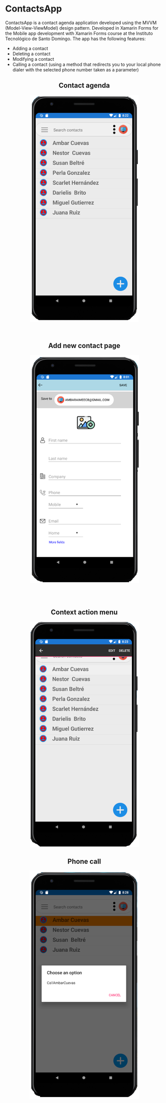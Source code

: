# ContactsApp
ContactsApp is a contact agenda application developed using the MVVM (Model-View-ViewModel) design pattern. Developed in Xamarin Forms for the Mobile app development with Xamarin Forms course at the Instituto Tecnológico de Santo Domingo.  The app has the following features: 
- Adding a contact 
- Deleting a contact 
- Modifying a contact 
- Calling a contact (using a method that redirects you to your local phone dialer with the selected phone number taken as a parameter)

<h2 style="text-align: center;"><strong>Contact agenda</strong></h2>
<p align="center"><img src="ContactAgenda.PNG" /></p>

<br> 

<h2 style="text-align: center;"><strong>Add new contact page</strong></h2>
<p align="center"><img src="AddNewContactPage.PNG"/></p>

</br>

<br> 
<h2 style="text-align: center;"><strong>Context action menu</strong></h2>
<p align="center"><img src="MenuOptions.PNG"/></p>

<h2 style="text-align: center;"><strong>Phone call</strong></h2>
<p align="center"><img src="PhoneCall.PNG"/></p>

